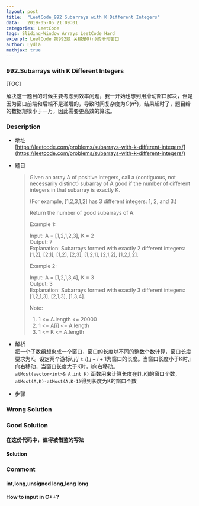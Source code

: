 ```yaml
---
layout:	post
title:	"LeetCode_992 Subarrays with K Different Integers"
data:	2019-05-05 21:09:01
categories: LeetCode
tags: Sliding-Window Arrays LeetCode Hard
excerpt: LeetCode 第992题 关键是O(n)的滑动窗口
author: Lydia
mathjax: true
---
```


### **992.Subarrays with K Different Integers**
[TOC]  

解决这一题目的时候主要考虑到效率问题，我一开始也想到用滑动窗口解决，但是因为窗口前端和后端不是递增的，导致时间复杂度为$O(n^2)$，结果超时了，题目给的数据规模小于一万，因此需要更高效的算法。
### **Description**
- 地址  
[https://leetcode.com/problems/subarrays-with-k-different-integers/](https://leetcode.com/problems/subarrays-with-k-different-integers/)
- 题目
    > Given an array A of positive integers, call a (contiguous, not necessarily distinct) subarray of A good if the number of different integers in that subarray is exactly K.  
    >
    > (For example, [1,2,3,1,2] has 3 different integers: 1, 2, and 3.)  
    >
    > Return the number of good subarrays of A.
    >
    >
    > Example 1:  
    > 
    > Input: A = [1,2,1,2,3], K = 2  
    > Output: 7  
    > Explanation: Subarrays formed with exactly 2 different integers: [1,2], [2,1], [1,2], [2,3], [1,2,1], [2,1,2], [1,2,1,2].
    >
    > Example 2:
    >
    > Input: A = [1,2,1,3,4], K = 3  
    > Output: 3  
    > Explanation: Subarrays formed with exactly 3 different integers: [1,2,1,3], [2,1,3], [1,3,4].
    >
    > Note:
    >
    > 1. 1 <= A.length <= 20000  
    > 2. 1 <= A[i] <= A.length  
    > 3. 1 <= K <= A.length  

- 解析  
  把一个子数组想象成一个窗口，窗口的长度以不同的整数个数计算，窗口长度要求为K。设定两个游标$i,j(j\geq i)$,$j-i+1$为窗口的长度。当窗口长度小于K时,j向右移动，当窗口长度大于K时，i向右移动。  
  `atMost(vector<int>& A,int K)` 函数用来计算长度在$[1,K]$的窗口个数，`atMost(A,K)-atMost(A,K-1)`得到长度为K的窗口个数

- 步骤

### **Wrong Solution**

### **Good Solution**

#### **在这份代码中，值得被借鉴的写法**

#### **Solution**

### **Commont**
#### **int,long,unsigned long,long long**

#### **How to input in C++?**
